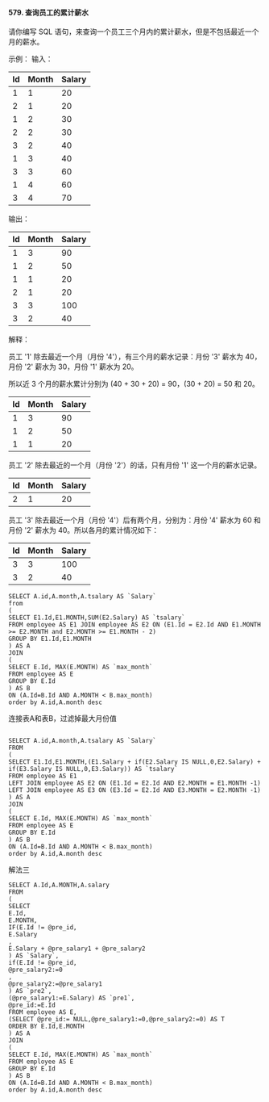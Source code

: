 
#### 579. 查询员工的累计薪水

请你编写 SQL 语句，来查询一个员工三个月内的累计薪水，但是不包括最近一个月的薪水。

示例：
输入：

| Id | Month | Salary |
|----|-------|--------|
| 1 | 1 | 20 |
| 2 | 1 | 20 |
| 1 | 2 | 30 |
| 2 | 2 | 30 |
| 3 | 2 | 40 |
| 1 | 3 | 40 |
| 3 | 3 | 60 |
| 1 | 4 | 60 |
| 3 | 4 | 70 |
输出：

| Id | Month | Salary |
|----|-------|--------|
| 1 | 3 | 90 |
| 1 | 2 | 50 |
| 1 | 1 | 20 |
| 2 | 1 | 20 |
| 3 | 3 | 100 |
| 3 | 2 | 40 |

解释：

员工 '1' 除去最近一个月（月份 '4'），有三个月的薪水记录：月份 '3' 薪水为 40，月份 '2' 薪水为 30，月份 '1' 薪水为 20。

所以近 3 个月的薪水累计分别为 (40 + 30 + 20) = 90，(30 + 20) = 50 和 20。

| Id | Month | Salary |
|----|-------|--------|
| 1 | 3 | 90 |
| 1 | 2 | 50 |
| 1 | 1 | 20 |
员工 '2' 除去最近的一个月（月份 '2'）的话，只有月份 '1' 这一个月的薪水记录。

| Id | Month | Salary |
|----|-------|--------|
| 2 | 1 | 20 |
员工 '3' 除去最近一个月（月份 '4'）后有两个月，分别为：月份 '4' 薪水为 60 和 月份 '2' 薪水为 40。所以各月的累计情况如下：

| Id | Month | Salary |
|----|-------|--------|
| 3 | 3 | 100 |
| 3 | 2 | 40 |

```roomsql
SELECT A.id,A.month,A.tsalary AS `Salary`
from
(
SELECT E1.Id,E1.MONTH,SUM(E2.Salary) AS `tsalary`
FROM employee AS E1 JOIN employee AS E2 ON (E1.Id = E2.Id AND E1.MONTH >= E2.MONTH and E2.MONTH >= E1.MONTH - 2)
GROUP BY E1.Id,E1.MONTH
) AS A
JOIN
(
SELECT E.Id, MAX(E.MONTH) AS `max_month`
FROM employee AS E
GROUP BY E.Id
) AS B
ON (A.Id=B.Id AND A.MONTH < B.max_month)
order by A.id,A.month desc
```

连接表A和表B，过滤掉最大月份值

```roomsql

SELECT A.id,A.month,A.tsalary AS `Salary`
FROM
(
SELECT E1.Id,E1.MONTH,(E1.Salary + if(E2.Salary IS NULL,0,E2.Salary) + if(E3.Salary IS NULL,0,E3.Salary)) AS `tsalary`
FROM employee AS E1
LEFT JOIN employee AS E2 ON (E1.Id = E2.Id AND E2.MONTH = E1.MONTH -1)
LEFT JOIN employee AS E3 ON (E3.Id = E2.Id AND E3.MONTH = E2.MONTH -1)
) AS A
JOIN
(
SELECT E.Id, MAX(E.MONTH) AS `max_month`
FROM employee AS E
GROUP BY E.Id
) AS B
ON (A.Id=B.Id AND A.MONTH < B.max_month)
order by A.id,A.month desc
```

解法三

```roomsql
SELECT A.Id,A.MONTH,A.salary
FROM
(
SELECT
E.Id,
E.MONTH,
IF(E.Id != @pre_id,
E.Salary
,
E.Salary + @pre_salary1 + @pre_salary2
) AS `Salary`,
if(E.Id != @pre_id,
@pre_salary2:=0
,
@pre_salary2:=@pre_salary1
) AS `pre2`,
(@pre_salary1:=E.Salary) AS `pre1`,
@pre_id:=E.Id
FROM employee AS E,
(SELECT @pre_id:= NULL,@pre_salary1:=0,@pre_salary2:=0) AS T
ORDER BY E.Id,E.MONTH
) AS A
JOIN
(
SELECT E.Id, MAX(E.MONTH) AS `max_month`
FROM employee AS E
GROUP BY E.Id
) AS B
ON (A.Id=B.Id AND A.MONTH < B.max_month)
order by A.id,A.month desc
```